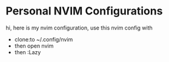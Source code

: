 # Personal NVIM Configurations
hi, here is my nvim configuration, use this nvim config with
- clone:to ~/.config/nvim
- then open nvim
- then :Lazy
